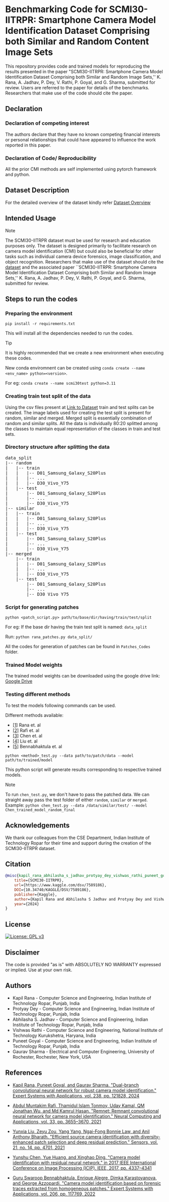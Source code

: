 # Benchmarking Code for SCMI30-IITRPR: Smartphone Camera Model Identification Dataset Comprising both Similar and Random Content Image Sets

  This repository provides code and trained models for reproducing the results presented in the paper "SCMI30-IITRPR: Smartphone Camera Model Identification Dataset Comprising both Similar and Random Image Sets,'' K. Rana, A. Jadhav, P. Dey, V. Rathi, P. Goyal, and G. Sharma, submitted for review. Users are referred to the paper for details of the benchmarks. Researchers that make use of the code should cite the paper.

## Declaration

### Declaration of competing interest
The authors declare that they have no known competing financial interests or personal relationships that could have appeared to influence the work reported in this paper. 

### Declaration of Code/ Reproducibility
All the prior CMI methods are self implemented using pytorch framework and python.

## Dataset Description

For the detailed overview of the dataset kindly refer [Dataset Overview]( https://doi.org/10.34740/kaggle/dsv/7589186)

## Intended Usage
> [!Note]
> The SCMI30-IITRPR dataset must be used for research and education purposes only. The dataset is designed primarily to facilitate research on camera model identification (CMI) but could also be beneficial for other tasks such as individual camera device forensics, image classification, and object recognition. 
> Researchers that make use of the dataset should cite the [dataset](#cite) and the associated paper ``SCMI30-IITRPR: Smartphone Camera Model Identification Dataset Comprising both Similar and Random Image Sets,'' K. Rana, A. Jadhav, P. Dey, V. Rathi, P. Goyal, and G. Sharma, submitted for review.

## Steps to run the codes

### Preparing the environment

`pip install -r requirements.txt`

This will install all the dependencies needed to run the codes. 

> [!Tip]
> It is highly recommended that we create a new environment when executing these codes.

New conda enviromnent can be created using `conda create --name <env_name> python=<version>`. 

For eg: `conda create --name scmi30test python=3.11`

### Creating train test split of the data

Using the csv files present at [Link to Dataset](https://doi.org/10.34740/kaggle/dsv/7589186) train and test splits can be created. The image labels used for creating the test split is present for random, similar and merged. Merged split is essentially combination of random and similar splits. All the data is individually 80:20 splitted among the classes to maintain equal representation of the classes in train and test sets.

### Directory structure after splitting the data

<pre>
data_split
|-- random
|   |-- train
|   |   |-- D01_Samsung_Galaxy_S20Plus
|   |   |-- ...
|   |   |-- D30_Vivo_Y75
|   |-- test
|       |-- D01_Samsung_Galaxy_S20Plus
|       |-- ...
|       |-- D30_Vivo_Y75
|-- similar
|   |-- train
|   |   |-- D01_Samsung_Galaxy_S20Plus
|   |   |-- ...
|   |   |-- D30_Vivo_Y75
|   |-- test
|       |-- D01_Samsung_Galaxy_S20Plus
|       |-- ...
|       |-- D30_Vivo_Y75
|-- merged
    |-- train
    |   |-- D01_Samsung_Galaxy_S20Plus
    |   |-- ...
    |   |-- D30_Vivo_Y75
    |-- test
        |-- D01_Samsung_Galaxy_S20Plus
        |-- ...
        |-- D30_Vivo_Y75
</pre>

### Script for generating patches

`python <patch_script.py> path/to/base/dir/having/train/test/split`

For eg: If the base dir having the train test split is named: `data_split`

Run: `python rana_patches.py data_split/`

All the codes for generation of patches can be found in `Patches_Codes` folder.

### Trained Model weights

The trained model weights can be downloaded using the google drive link: [Google Drive](https://drive.google.com/drive/folders/1Fp242mDkF5BjmKLC-8W19M3sUwIwCQvz?usp=sharing)

### Testing different methods

To test the models following commands can be used.

Different methods available:
* [[1]](#ref1) Rana et. al
* [[2]](#ref2) Rafi et. al
* [[3]](#ref3) Chen et. al 
* [[4]](#ref4) Liu et. al 
* [[5]](#ref5) Bennabhaktula et. al

`python <method>_test.py --data path/to/patch/data --model path/to/trained/model`

This python script will generate results corresponding to respective trained models.

>[!Note]
>To run `chen_test.py`, we don't have to pass the patched data. We can straight away pass the test folder of either `random`, `similar` or `merged`. <br>
>Example: `python chen_test.py --data /data/similar/test/ --model Chen_trained_model_random_final`

## Acknowledgements
We thank our colleagues from the CSE Department, Indian Institute of Technology Ropar for their time and support during the creation of the SCMI30-IITRPR dataset.

## Citation 
<a name="cite"></a>
```bibtex
@misc{kapil_rana_abhilasha_s_jadhav_protyay_dey_vishwas_rathi_puneet_goyal_gaurav_sharma_2024,
	title={SCMI30-IITRPR},
	url={https://www.kaggle.com/dsv/7589186},
	DOI={10.34740/KAGGLE/DSV/7589186},
	publisher={Kaggle},
	author={Kapil Rana and Abhilasha S Jadhav and Protyay Dey and Vishwas Rathi and Puneet Goyal and Gaurav Sharma},
	year={2024}
}
```

## License
[![License: GPL v3](https://img.shields.io/badge/License-GPLv3-blue.svg)](https://github.com/IPSA-Lab/scmi30-iitrpr/blob/main/LICENSE)

## Disclaimer

The code is provided "as is" with ABSOLUTELY NO WARRANTY expressed or implied. Use at your own risk.

## Authors

* Kapil Rana - Computer Science and Engineering, Indian Institute of Technology Ropar, Punjab, India
* Protyay Dey - Computer Science and Engineering, Indian Institute of Technology Ropar, Punjab, India
* Abhilasha S. Jadhav - Computer Science and Engineering, Indian Institute of Technology Ropar, Punjab, India
* Vishwas Rathi - Computer Science and Engineering, National Institute of Technology Kurukshetra, Haryana, India
* Puneet Goyal - Computer Science and Engineering, Indian Institute of Technology Ropar, Punjab, India
* Gaurav Sharma - Electrical and Computer Engineering, University of Rochester, Rochester, New York, USA

## References

* [Kapil Rana, Puneet Goyal, and Gaurav Sharma. "Dual-branch convolutional neural network for robust camera model identification." Expert Systems with Applications, vol. 238, pp. 121828, 2024](https://doi.org/10.1016/j.eswa.2023.121828) <a name="ref1"></a>

* [Abdul Muntakim Rafi, Thamidul Islam Tonmoy, Uday Kamal, QM Jonathan Wu, and Md Kamrul Hasan. "Remnet: Remnant convolutional neural network for camera model identification." Neural Computing and Applications, vol. 33, pp. 3655–3670, 2021](https://doi.org/10.1007/s00521-020-05220-y) <a name="ref2"></a>

* [Yunxia Liu, Zeyu Zou, Yang Yang, Ngai-Fong Bonnie Law, and Anil Anthony Bharath. "Efficient source camera identification with diversity-enhanced patch selection and deep residual prediction." Sensors, vol. 21, no. 14, pp. 4701, 2021](https://doi.org/10.3390/s21144701) <a name="ref3"></a>

* [Yunshu Chen, Yue Huang, and Xinghao Ding. "Camera model identification with residual neural network." in 2017 IEEE International Conference on Image Processing (ICIP). IEEE, 2017, pp. 4337–4341](https://doi.org/10.1109/ICIP.2017.8297101) <a name="ref4"></a>

* [Guru Swaroop Bennabhaktula, Enrique Alegre, Dimka Karastoyanova, and George Azzopardi. "Camera model identification based on forensic traces extracted from homogeneous patches." Expert Systems with Applications, vol. 206, pp. 117769, 2022](https://doi.org/10.1016/j.eswa.2022.117769) <a name="ref5"></a>




